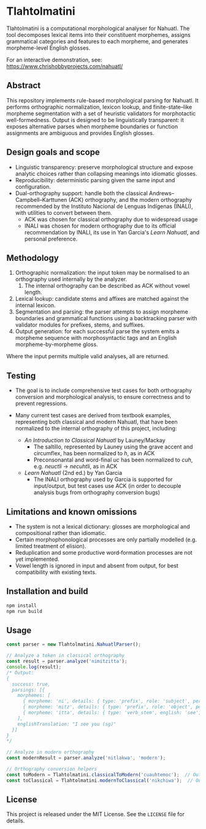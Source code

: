 # Tlahtolmatini

Tlahtolmatini is a computational morphological analyser for Nahuatl. The tool decomposes lexical items into their constituent morphemes, assigns grammatical categories and features to each morpheme, and generates morpheme-level English glosses.

For an interactive demonstration, see: https://www.chrishobbyprojects.com/nahuatl/

## Abstract

This repository implements rule-based morphological parsing for Nahuatl. It performs orthographic normalization, lexicon lookup, and finite-state–like morpheme segmentation with a set of heuristic validators for morphotactic well-formedness. Output is designed to be linguistically transparent: it exposes alternative parses when morpheme boundaries or function assignments are ambiguous and provides English glosses.

## Design goals and scope

- Linguistic transparency: preserve morphological structure and expose analytic choices rather than collapsing meanings into idiomatic glosses.
- Reproducibility: deterministic parsing given the same input and configuration.
- Dual-orthography support: handle both the classical Andrews–Campbell–Karttunen (ACK) orthography, and the modern orthography recommended by the Instituto Nacional de Lenguas Indígenas (INALI), with utilities to convert between them.
  - ACK was chosen for classical orthography due to widespread usage
  - INALI was chosen for modern orthography due to its official recommendation by INALI, its use in Yan Garcia's *Learn Nahuatl*, and personal preference.

## Methodology

1. Orthographic normalization: the input token may be normalised to an orthography used internally by the analyzer.
    1. The internal orthography can be described as ACK without vowel length.
2. Lexical lookup: candidate stems and affixes are matched against the internal lexicon.
3. Segmentation and parsing: the parser attempts to assign morpheme boundaries and grammatical functions using a backtracking parser with validator modules for prefixes, stems, and suffixes.
4. Output generation: for each successful parse the system emits a morpheme sequence with morphosyntactic tags and an English morpheme-by-morpheme gloss.

Where the input permits multiple valid analyses, all are returned.

## Testing

* The goal is to include comprehensive test cases for both orthography conversion and morphological analysis, to ensure correctness and to prevent regressions.

* Many current test cases are derived from textbook examples, representing both classical and modern Nahuatl, that have been normalized to the internal orthography of this project, including:
  * *An Introduction to Classical Nahuatl* by Launey/Mackay
    * The saltillo, represented by Launey using the grave accent and circumflex, has been normalized to *h*, as in ACK
    * Preconsonantal and word-final *uc* has been normalized to *cuh*, e.g. *neuctli* -> *necuhtli*, as in ACK
  * *Learn Nahuatl* (2nd ed.) by Yan Garcia
    * The INALI orthography used by Garcia is supported for input/output, but test cases use ACK (in order to decouple analysis bugs from orthography conversion bugs)

## Limitations and known omissions

- The system is not a lexical dictionary: glosses are morphological and compositional rather than idiomatic.
- Certain morphophonological processes are only partially modelled (e.g. limited treatment of elision).
- Reduplication and some productive word‑formation processes are not yet implemented.
- Vowel length is ignored in input and absent from output, for best compatibility with existing texts.

## Installation and build

```bash
npm install
npm run build
```

## Usage

```javascript
const parser = new Tlahtolmatini.NahuatlParser();

// Analyze a token in classical orthography
const result = parser.analyze('nimitzitta');
console.log(result);
/* Output:
{
  success: true,
  parsings: [{
    morphemes: [
      { morpheme: 'ni', details: { type: 'prefix', role: 'subject', person: 'first', number: 'singular' } },
      { morpheme: 'mitz', details: { type: 'prefix', role: 'object', person: 'second', english: 'you (sg)' } },
      { morpheme: 'itta', details: { type: 'verb_stem', english: 'see', past: 'saw', pp: 'seen' } }
    ],
    englishTranslation: "I see you (sg)"
  }]
}
*/

// Analyze in modern orthography
const modernResult = parser.analyze('nitlakwa', 'modern');

// Orthography conversion helpers
const toModern = Tlahtolmatini.classicalToModern('cuauhtemoc');  // Output: 'kwawtemok'
const toClassical = Tlahtolmatini.modernToClassical('nikchiwa');  // Output: 'nicchihua'
```

## License

This project is released under the MIT License. See the `LICENSE` file for details.